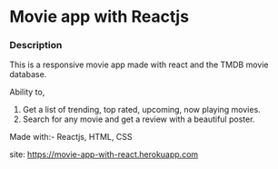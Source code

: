 # Movie app with Reactjs

### Description
This is a responsive movie app made with react and the TMDB movie database. 

Ability to,

1) Get a list of trending, top rated, upcoming, now playing movies.
1) Search for any movie and get a review with a beautiful poster.

Made with:- Reactjs, HTML, CSS

site: https://movie-app-with-react.herokuapp.com


